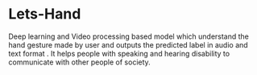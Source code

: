 # Lets-Hand
Deep learning and Video processing based model which understand the hand gesture made by user and outputs the predicted label in audio and text format . It helps people with speaking and hearing disability to communicate with other people of society.
